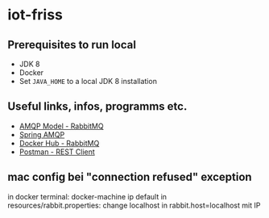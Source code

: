 # iot-friss

## Prerequisites to run local

* JDK 8
* Docker
* Set `JAVA_HOME` to a local JDK 8 installation

## Useful links, infos, programms etc.
* [AMQP Model - RabbitMQ](https://www.rabbitmq.com/tutorials/amqp-concepts.html)
* [Spring AMQP](http://docs.spring.io/spring-amqp/reference/html/)
* [Docker Hub - RabbitMQ](https://hub.docker.com/_/rabbitmq/)
* [Postman - REST Client](https://www.getpostman.com/)

## mac config bei "connection refused" exception
in docker terminal: docker-machine ip default
in resources/rabbit.properties:
change localhost in rabbit.host=localhost mit IP
